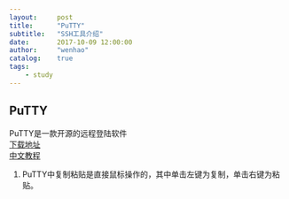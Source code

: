```yaml
---
layout:     post
title:      "PuTTY"
subtitle:   "SSH工具介绍"
date:       2017-10-09 12:00:00
author:     "wenhao"
catalog:    true
tags:
    - study
---
```


## PuTTY  
PuTTY是一款开源的远程登陆软件  
[下载地址](https://www.chiark.greenend.org.uk/~sgtatham/putty/latest.html)  
[中文教程](https://chaifeng.com/blog/2007/06/putty_200611.html)  

1. PuTTY中复制粘贴是直接鼠标操作的，其中单击左键为复制，单击右键为粘贴。
